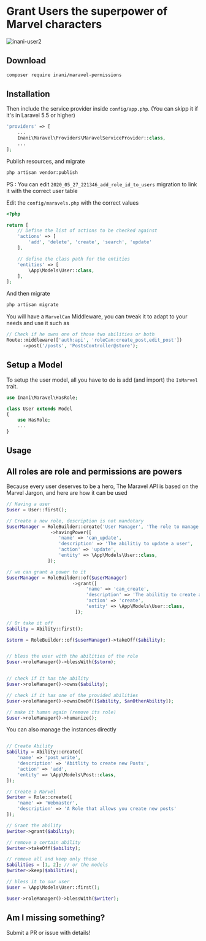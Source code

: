 # Grant Users the superpower of Marvel characters
![inani-user2](https://user-images.githubusercontent.com/12276076/83249747-f7a65800-a19e-11ea-950f-fdaba4981829.png)


## Download

```bash
composer require inani/maravel-permissions
```

## Installation

Then include the service provider inside `config/app.php`. (You can skipp it if it's in Laravel 5.5 or higher)

```php
'providers' => [
    ...
    Inani\Maravel\Providers\MaravelServiceProvider::class,
    ...
];
```
Publish resources, and migrate

```bash
php artisan vendor:publish
```


PS : You can edit `2020_05_27_221346_add_role_id_to_users` migration to link it with the correct user table

Edit the `config/maravels.php` with the correct values

```php
<?php

return [
    // Define the list of actions to be checked against
    'actions' => [
        'add', 'delete', 'create', 'search', 'update'
    ],

    // define the class path for the entities
    'entities' => [
        \App\Models\User::class,
    ],
];

```
And then migrate

```bash
php artisan migrate
```
You will have a `MarvelCan` Middleware, you can tweak it to adapt to your needs and use it such as

```php
// Check if he owns one of those two abilities or both
Route::middleware(['auth:api', 'roleCan:create_post,edit_post'])
      ->post('/posts', 'PostsController@store');
```
## Setup a Model

To setup the user model, all you have to do is add (and import) the `IsMarvel` trait.

```php
use Inani\Maravel\HasRole;

class User extends Model
{
    use HasRole;
    ...
}
```

## Usage

## All roles are role and permissions are powers
Because every user deserves to be a hero, The Maravel API is based on the Marvel Jargon, and here are how it can be used 

```php
// Having a user
$user = User::first();

// Create a new role, description is not mandotary
$userManager = RoleBuilder::create('User Manager', 'The role to manage users')
                ->havingPower([
                   'name' => 'can_update',
                   'description' => 'The abilitiy to update a user',
                   'action' => 'update',
                   'entity' => \App\Models\User::class,
               ]);

// we can grant a power to it
$userManager = RoleBuilder::of($userManager)
                        ->grant([
                             'name' => 'can_create',
                             'description' => 'The abilitiy to create a user',
                             'action' => 'create',
                             'entity' => \App\Models\User::class,
                         ]);

// Or take it off
$ability = Ability::first();

$storm = RoleBuilder::of($userManager)->takeOff($ability);


// bless the user with the abilities of the role
$user->roleManager()->blessWith($storm);


// check if it has the ability
$user->roleManager()->owns($ability);

// check if it has one of the provided abilities
$user->roleManager()->ownsOneOf([$ability, $anOtherAbility]);

// make it human again (remove its role)
$user->roleManager()->humanize();

```

You can also manage the instances directly
```php

// Create Ability
$ability = Ability::create([
    'name' => 'post_write',
    'description' => 'Abitlity to create new Posts',
    'action' => 'add',
    'entity' => \App\Models\Post::class,
]);

// Create a Marvel
$writer = Role::create([
    'name' => 'Webmaster',
    'description' => 'A Role that allows you create new posts'
]);

// Grant the ability
$writer->grant($ability);

// remove a certain ability
$writer->takeOff($ability);

// remove all and keep only those
$abilities = [1, 2]; // or the models
$writer->keep($abilities);

// bless it to our user
$user = \App\Models\User::first();

$user->roleManager()->blessWith($writer);
```

## Am I missing something?
Submit a PR or issue with details!
